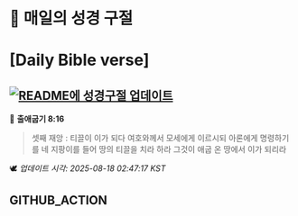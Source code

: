 # 🙏 매일의 성경 구절
# [Daily Bible verse]
## [![README에 성경구절 업데이트](https://github.com/DONGSUKA/first_test/actions/workflows/update-readme-bible.yml/badge.svg)](https://github.com/DONGSUKA/first_test/actions/workflows/update-readme-bible.yml)
<!-- START_BIBLE_VERSE -->
📖 **출애굽기 8:16**
> 셋째 재앙 : 티끌이 이가 되다 여호와께서 모세에게 이르시되 아론에게 명령하기를 네 지팡이를 들어 땅의 티끌을 치라 하라 그것이 애굽 온 땅에서 이가 되리라

🕊️ _업데이트 시각: 2025-08-18 02:47:17 KST_
  <!-- END_BIBLE_VERSE -->
## GITHUB_ACTION
